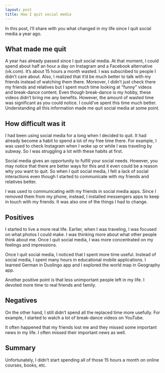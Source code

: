 ```yaml
---
layout: post
title: How I quit social media
---
```


In this post, I’ll share with you what changed in my life since I quit social media a year ago.

## What made me quit

A year has already passed since I quit social media. At that moment, I could spend about half an hour a day on Instagram and a Facebook alternative (vk.com). It’s about 15 hours a month wasted. I was subscribed to people I didn’t care about. Also, I realized that it’d be much better to talk with my friends instead of watching them there. Moreover, I didn’t just check there my friends and relatives but I spent much time looking at “funny” videos and break-dance content. Even though break-dance is my hobby, these videos didn’t bring me any benefits. However, the amount of wasted time was significant as you could notice. I could’ve spent this time much better. Understanding all this information made me quit social media at some point.

## How difficult was it

I had been using social media for a long when I decided to quit. It had already become a habit to spend a lot of my free time there. For example, I was used to check Instagram when I woke up or while I was traveling by subway. So I was struggling a lot with these habits at first.

Social media gives an opportunity to fulfill your social needs. However, you may notice that there are better ways for this and it even could be a reason why you want to quit. So when I quit social media, I felt a lack of social interactions even though I started to communicate with my friends and relatives better.

I was used to communicating with my friends in social media apps. Since I removed them from my phone, instead, I installed messengers apps to keep in touch with my friends. It was also one of the things I had to change.

## Positives

I started to live a more real life. Earlier, when I was traveling, I was focused on what photos I could make. I was thinking more about what other people think about me. Once I quit social media, I was more concentrated on my feelings and impressions.

Once I quit social media, I noticed that I spent more time useful. Instead of social media, I spent many hours in educational mobile applications. I learned German in Duolingo app and I explored the world map in Geography app.

Another positive point is that less unimportant people left in my life. I devoted more time to real friends and family.

## Negatives

On the other hand, I still didn’t spend all the replaced time more usefully. For example, I started to watch a lot of break-dance videos on YouTube.

It often happened that my friends lost me and they missed some important news in my life. I often missed their important news as well.

## Summary

Unfortunately, I didn’t start spending all of those 15 hours a month on online courses, books, etc. 
